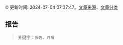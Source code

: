 :alarm_clock: 更新时间: 2024-07-04 07:37:47。[文章来源](/README.md)、[文章分类](/TAGS.md)

## 报告


> 关键字：`报告`、`月报`



